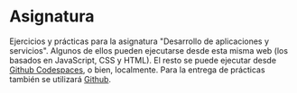# Asignatura

Ejercicios y prácticas para la asignatura "Desarrollo de aplicaciones y servicios". Algunos de ellos pueden ejecutarse desde esta misma web (los basados en JavaScript, CSS y HTML). El resto se puede ejecutar desde [Github Codespaces](https://github.com/features/codespaces), o bien, localmente. Para la entrega de prácticas también se utilizará [Github](https://github.com/).